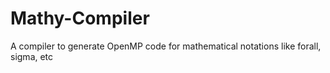 # Mathy-Compiler
A compiler to generate OpenMP code for mathematical notations like forall, sigma, etc
